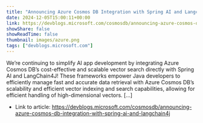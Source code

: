 ```yaml
---
title: "Announcing Azure Cosmos DB Integration with Spring AI and Langchain4J!"
date: 2024-12-05T15:00:11+00:00
link: https://devblogs.microsoft.com/cosmosdb/announcing-azure-cosmos-db-integration-with-spring-ai-and-langchain4j
showShare: false
showReadTime: false
thumbnail: images/azure.png
tags: ["devblogs.microsoft.com"]
---
```

We’re continuing to simplify AI app development by integrating Azure Cosmos DB’s cost-effective and scalable vector search directly with Spring AI and LangChain4J! These frameworks empower Java developers to efficiently manage fast and accurate data retrieval with Azure Cosmos DB’s scalability and efficient vector indexing and search capabilities, allowing for efficient handling of high-dimensional vectors. […]

- Link to article: https://devblogs.microsoft.com/cosmosdb/announcing-azure-cosmos-db-integration-with-spring-ai-and-langchain4j